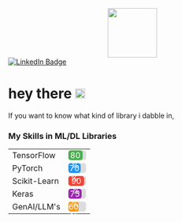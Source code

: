 <div id="header" align="center">
  <img src="https://media.giphy.com/media/M9gbBd9nbDrOTu1Mqx/giphy.gif" width="100"/>
</div>
<div id="badges">
  <a href="your-linkedin-URL">
    <img src="https://img.shields.io/badge/LinkedIn-blue?style=for-the-badge&logo=linkedin&logoColor=white" alt="LinkedIn Badge"/>
  </a>


</div>


<img src="https://komarev.com/ghpvc/?username=Apollovishwas&style=flat-square&color=blue" alt=""/>
<h1>
  hey there
<img src="https://media.giphy.com/media/hvRJCLFzcasrR4ia7z/giphy.gif" width="20px"/>
</h1>



If you want to know what kind of library i dabble in, 

<h3 align="left">My Skills in ML/DL Libraries</h3>
<table>
  <tr>
    <td>TensorFlow</td>
    <td>
      <div style="width: 100%; background-color: #ddd; height: 20px; border-radius: 5px;">
        <div style="width: 80%; background-color: #4CAF50; height: 20px; border-radius: 5px; text-align: center; color: white;">80%</div>
      </div>
    </td>
  </tr>
  <tr>
    <td>PyTorch</td>
    <td>
      <div style="width: 100%; background-color: #ddd; height: 20px; border-radius: 5px;">
        <div style="width: 70%; background-color: #2196F3; height: 20px; border-radius: 5px; text-align: center; color: white;">70%</div>
      </div>
    </td>
  </tr>
  <tr>
    <td>Scikit-Learn</td>
    <td>
      <div style="width: 100%; background-color: #ddd; height: 20px; border-radius: 5px;">
        <div style="width: 90%; background-color: #f44336; height: 20px; border-radius: 5px; text-align: center; color: white;">90%</div>
      </div>
    </td>
  </tr>
  <tr>
    <td>Keras</td>
    <td>
      <div style="width: 100%; background-color: #ddd; height: 20px; border-radius: 5px;">
        <div style="width: 75%; background-color: #9C27B0; height: 20px; border-radius: 5px; text-align: center; color: white;">75%</div>
      </div>
    </td>
  </tr>
  <tr>
    <td>GenAI/LLM's</td>
    <td>
      <div style="width: 100%; background-color: #ddd; height: 20px; border-radius: 5px;">
        <div style="width: 60%; background-color: #FF9800; height: 20px; border-radius: 5px; text-align: center; color: white;">60%</div>
      </div>
    </td>
  </tr>
</table>



